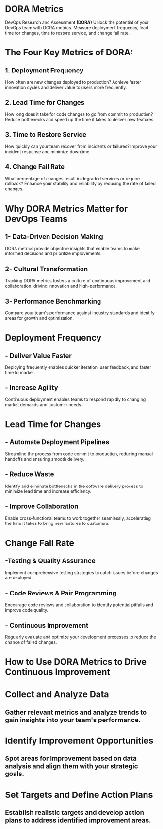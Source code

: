 # DORA Metrics
DevOps Research and Assessment **(DORA)**
Unlock the potential of your DevOps team with DORA metrics. Measure deployment frequency, lead time for changes, time to restore service, and change fail rate.

# The Four Key Metrics of DORA:

## 1. Deployment Frequency
How often are new changes deployed to production? Achieve faster innovation cycles and deliver value to users more frequently.

## 2. Lead Time for Changes
How long does it take for code changes to go from commit to production? Reduce bottlenecks and speed up the time it takes to deliver new features.

## 3. Time to Restore Service
How quickly can your team recover from incidents or failures? Improve your incident response and minimize downtime.

## 4. Change Fail Rate
What percentage of changes result in degraded services or require rollback? Enhance your stability and reliability by reducing the rate of failed changes.

# Why DORA Metrics Matter for DevOps Teams

## 1- Data-Driven Decision Making
DORA metrics provide objective insights that enable teams to make informed decisions and prioritize improvements.

## 2- Cultural Transformation
Tracking DORA metrics fosters a culture of continuous improvement and collaboration, driving innovation and high-performance.

## 3- Performance Benchmarking
Compare your team's performance against industry standards and identify areas for growth and optimization.


# Deployment Frequency

## - Deliver Value Faster
Deploying frequently enables quicker iteration, user feedback, and faster time to market.

## - Increase Agility
Continuous deployment enables teams to respond rapidly to changing market demands and customer needs.


# Lead Time for Changes

## - Automate Deployment Pipelines

Streamline the process from code commit to production, reducing manual handoffs and ensuring smooth delivery.

## - Reduce Waste

Identify and eliminate bottlenecks in the software delivery process to minimize lead time and increase efficiency.

## - Improve Collaboration

Enable cross-functional teams to work together seamlessly, accelerating the time it takes to bring new features to customers.

# Change Fail Rate

## -Testing & Quality Assurance

Implement comprehensive testing strategies to catch issues before changes are deployed.

## - Code Reviews & Pair Programming

Encourage code reviews and collaboration to identify potential pitfalls and improve code quality.

## - Continuous Improvement

Regularly evaluate and optimize your development processes to reduce the chance of failed changes.

# How to Use DORA Metrics to Drive Continuous Improvement
                                                                                  
# Collect and Analyze Data 
## Gather relevant metrics and analyze trends to gain insights into your team's performance.

# Identify Improvement Opportunities
## Spot areas for improvement based on data analysis and align them with your strategic goals.

# Set Targets and Define Action Plans
## Establish realistic targets and develop action plans to address identified improvement areas.


